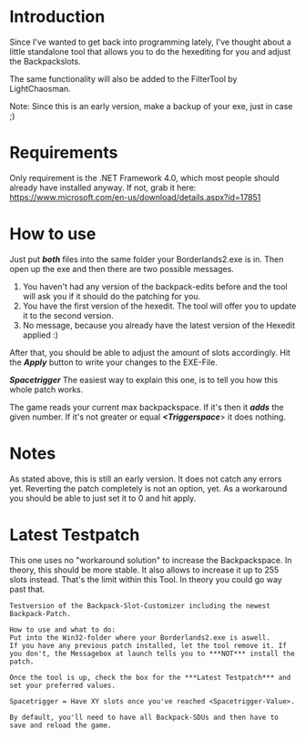 # Introduction
Since I've wanted to get back into programming lately, I've thought about a little standalone tool that allows you to do the hexediting for you and adjust the Backpackslots.

The same functionality will also be added to the FilterTool by LightChaosman.

Note: Since this is an early version, make a backup of your exe, just in case ;)

# Requirements
Only requirement is the .NET Framework 4.0, which most people should already have installed anyway.
If not, grab it here: https://www.microsoft.com/en-us/download/details.aspx?id=17851

# How to use
Just put ***both*** files into the same folder your Borderlands2.exe is in.
Then open up the exe and then there are two possible messages.

1. You haven't had any version of the backpack-edits before and the tool will ask you if it should do the patching for you.
2. You have the first version of the hexedit. The tool will offer you to update it to the second version.
3. No message, because you already have the latest version of the Hexedit applied :)

After that, you should be able to adjust the amount of slots accordingly.
Hit the ***Apply*** button to write your changes to the EXE-File.

***Spacetrigger***
The easiest way to explain this one, is to tell you how this whole patch works.

The game reads your current max backpackspace. If it's ***<Triggerspace>*** then it ***adds*** the given number. If it's not greater or equal ***<Triggerspace***> it does nothing. 

# Notes
As stated above, this is still an early version. It does not catch any errors yet.
Reverting the patch completely is not an option, yet. As a workaround you should be able to just set it to 0 and hit apply.


# Latest Testpatch
This one uses no "workaround solution" to increase the Backpackspace.
In theory, this should be more stable. It also allows to increase it up to 255 slots instead. That's the limit within this Tool. In theory you could go way past that.

```
Testversion of the Backpack-Slot-Customizer including the newest Backpack-Patch.

How to use and what to do:
Put into the Win32-folder where your Borderlands2.exe is aswell.
If you have any previous patch installed, let the tool remove it. If you don't, the Messagebox at launch tells you to ***NOT*** install the patch.

Once the tool is up, check the box for the ***Latest Testpatch*** and set your preferred values.

Spacetrigger = Have XY slots once you've reached <Spacetrigger-Value>.

By default, you'll need to have all Backpack-SDUs and then have to save and reload the game.
```

